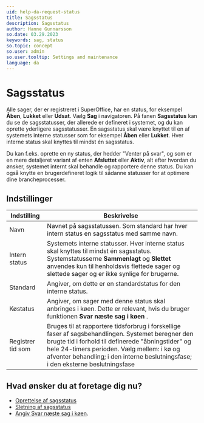 ```yaml
---
uid: help-da-request-status
title: Sagsstatus
description: Sagsstatus
author: Hanne Gunnarsson
so.date: 03.29.2023
keywords: sag, status
so.topic: concept
so.user: admin
so.user.tooltip: Settings and maintenance
language: da
---
```


# Sagsstatus

Alle sager, der er registreret i SuperOffice, har en status, for eksempel **Åben**, **Lukket** eller **Udsat**. Vælg **Sag** i navigatoren. På fanen **Sagsstatus** kan du se de sagsstatusser, der allerede er defineret i systemet, og du kan oprette yderligere sagsstatusser. En sagsstatus skal være knyttet til en af systemets interne statusser som for eksempel **Åben** eller **Lukket**. Hver interne status skal knyttes til mindst én sagsstatus.

Du kan f.eks. oprette en ny status, der hedder "Venter på svar", og som er en mere detaljeret variant af enten **Afsluttet** eller **Aktiv**, alt efter hvordan du ønsker, systemet internt skal behandle og rapportere denne status. Du kan også knytte en brugerdefineret logik til sådanne statusser for at optimere dine brancheprocesser.

## Indstillinger

| Indstilling | Beskrivelse |
|---|---|
| Navn | Navnet på sagsstatussen. Som standard har hver intern status en sagsstatus med samme navn. |
| Intern status | Systemets interne statusser. Hver interne status skal knyttes til mindst én sagsstatus. Systemstatusserne **Sammenlagt** og **Slettet** anvendes kun til henholdsvis flettede sager og slettede sager og er ikke synlige for brugerne. |
| Standard | Angiver, om dette er en standardstatus for den interne status. |
| Køstatus | Angiver, om sager med denne status skal anbringes i køen. Dette er relevant, hvis du bruger funktionen **Svar næste sag i køen** . |
| Registrer tid som | Bruges til at rapportere tidsforbrug i forskellige faser af sagsbehandlingen. Systemet beregner den brugte tid i forhold til definerede "åbningstider" og hele 24-timers perioden. Vælg mellem: i kø og afventer behandling; i den interne beslutningsfase; i den eksterne beslutningsfase |

## Hvad ønsker du at foretage dig nu?

* [Oprettelse af sagsstatus][1]
* [Sletning af sagsstatus][2]
* [Angiv Svar næste sag i køen][3].

<!-- Referenced links -->
[1]: create.md
[2]: delete.md
[3]: ../next-in-queue.md

<!-- Referenced images -->
